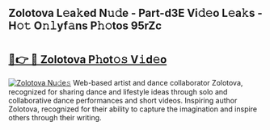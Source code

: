 ## Zolotova L𝚎a𝚔ed N𝚞𝚍e - Part-d3E Vi𝚍𝚎o L𝚎a𝚔s - H𝚘𝚝 O𝚗𝚕yf𝚊ns P𝚑𝚘tos 95rZc

# <h2><a href="http://kff5rld.oniu.top/?m=Zolotova">🔗👉 🔴 Zolotova P𝚑ot𝚘𝚜 V𝚒d𝚎o</a></h2>

[![Zolotova Nu𝚍e𝚜](https://i.imgur.com/0qMVB7G.gif)](http://kff5rld.oniu.top/?m=Zolotova)
Web-based artist and dance collaborator Zolotova, recognized for sharing dance and lifestyle ideas through solo and collaborative dance performances and short videos. Inspiring author Zolotova, recognized for their ability to capture the imagination and inspire others through their writing.  
